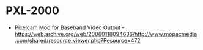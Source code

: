 # PXL-2000

* Pixelcam Mod for Baseband Video Output - https://web.archive.org/web/20060118094636/http://www.mopacmedia.com/shared/resource_viewer.php?Resource=472